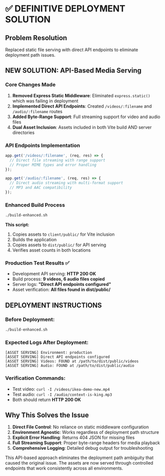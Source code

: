 # ✅ DEFINITIVE DEPLOYMENT SOLUTION

## Problem Resolution
Replaced static file serving with direct API endpoints to eliminate deployment path issues.

## **NEW SOLUTION: API-Based Media Serving**

### Core Changes Made

1. **Removed Express Static Middleware**: Eliminated `express.static()` which was failing in deployment
2. **Implemented Direct API Endpoints**: Created `/videos/:filename` and `/audio/:filename` routes
3. **Added Byte-Range Support**: Full streaming support for video and audio files
4. **Dual Asset Inclusion**: Assets included in both Vite build AND server directories

### API Endpoints Implementation
```javascript
app.get('/videos/:filename', (req, res) => {
  // Direct file streaming with range support
  // Proper MIME types and error handling
});

app.get('/audio/:filename', (req, res) => {
  // Direct audio streaming with multi-format support
  // MP3 and AAC compatibility
});
```

### Enhanced Build Process
```bash
./build-enhanced.sh
```

**This script:**
1. Copies assets to `client/public/` for Vite inclusion
2. Builds the application 
3. Copies assets to `dist/public/` for API serving
4. Verifies asset counts in both locations

### Production Test Results ✅
- Development API serving: **HTTP 200 OK**
- Build process: **9 videos, 6 audio files copied**
- Server logs: **"Direct API endpoints configured"**
- Asset verification: **All files found in dist/public/**

## **DEPLOYMENT INSTRUCTIONS**

### Before Deployment:
```bash
./build-enhanced.sh
```

### Expected Logs After Deployment:
```
[ASSET SERVING] Environment: production
[ASSET SERVING] Direct API endpoints configured
[ASSET SERVING] Videos: FOUND at /path/to/dist/public/videos
[ASSET SERVING] Audio: FOUND at /path/to/dist/public/audio
```

### Verification Commands:
- Test video: `curl -I /videos/ikea-demo-new.mp4`
- Test audio: `curl -I /audio/context-is-king.mp3`
- Both should return **HTTP 200 OK**

## Why This Solves the Issue

1. **Direct File Control**: No reliance on static middleware configuration
2. **Environment Agnostic**: Works regardless of deployment path structure  
3. **Explicit Error Handling**: Returns 404 JSON for missing files
4. **Full Streaming Support**: Proper byte-range headers for media playback
5. **Comprehensive Logging**: Detailed debug output for troubleshooting

This API-based approach eliminates the deployment path ambiguity that caused the original issue. The assets are now served through controlled endpoints that work consistently across all environments.